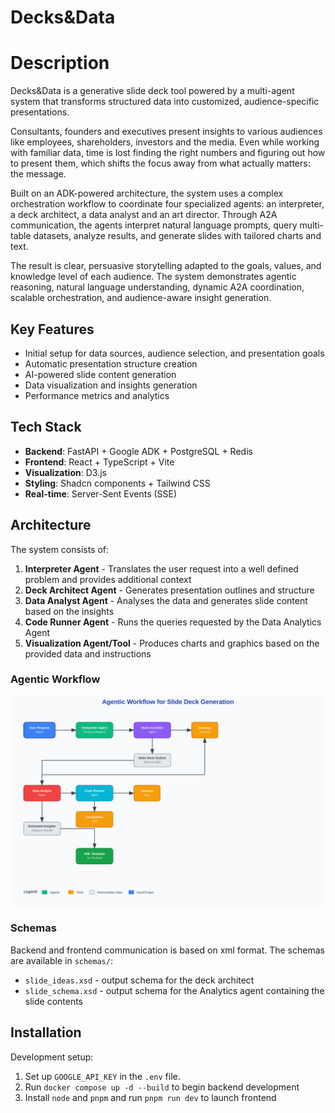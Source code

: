 # Decks&Data

# Description

Decks&Data is a generative slide deck tool powered by a multi-agent system that transforms structured data into customized, audience-specific presentations.

Consultants, founders and executives present insights to various audiences like employees, shareholders, investors and the media. Even while working with familiar data, time is lost finding the right numbers and figuring out how to present them, which shifts the focus away from what actually matters: the message.

Built on an ADK-powered architecture, the system uses a complex orchestration workflow to coordinate four specialized agents: an interpreter, a deck architect, a data analyst and an art director. Through A2A communication, the agents interpret natural language prompts, query multi-table datasets, analyze results, and generate slides with tailored charts and text.

The result is clear, persuasive storytelling adapted to the goals, values, and knowledge level of each audience. The system demonstrates agentic reasoning, natural language understanding, dynamic A2A coordination, scalable orchestration, and audience-aware insight generation.

## Key Features

- Initial setup for data sources, audience selection, and presentation goals
- Automatic presentation structure creation
- AI-powered slide content generation
- Data visualization and insights generation
- Performance metrics and analytics

## Tech Stack

- **Backend**: FastAPI + Google ADK + PostgreSQL + Redis
- **Frontend**: React + TypeScript + Vite
- **Visualization**: D3.js
- **Styling**: Shadcn components + Tailwind CSS
- **Real-time**: Server-Sent Events (SSE)

## Architecture

The system consists of:

1. **Interpreter Agent** - Translates the user request into a well defined problem and provides additional context
2. **Deck Architect Agent** - Generates presentation outlines and structure
3. **Data Analyst Agent** - Analyses the data and generates slide content based on the insights
5. **Code Runner Agent** - Runs the queries requested by the Data Analytics Agent
4. **Visualization Agent/Tool** - Produces charts and graphics based on the provided data and instructions

### Agentic Workflow

![Agentic Workflow Diagram](agentic_workflow_diagram.svg)


### Schemas

Backend and frontend communication is based on xml format. The schemas are available in `schemas/`:
- `slide_ideas.xsd` - output schema for the deck architect
- `slide_schema.xsd` - output schema for the Analytics agent containing the slide contents

## Installation

Development setup:

1. Set up `GOOGLE_API_KEY` in the `.env` file.
2. Run `docker compose up -d --build` to begin backend development
3. Install `node` and `pnpm` and run `pnpm run dev` to launch frontend

